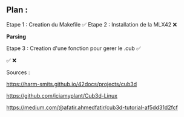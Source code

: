 ## Plan :

Etape 1 : Creation du Makefile  ✅ 
Etape 2 : Installation de la MLX42 ❌

**Parsing**

Etape 3 : Creation d'une fonction pour gerer le .cub ✅ 



✅ ❌







Sources : 

https://harm-smits.github.io/42docs/projects/cub3d

https://github.com/iciamyplant/Cub3d-Linux

https://medium.com/@afatir.ahmedfatir/cub3d-tutorial-af5dd31d2fcf
